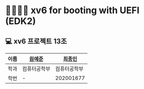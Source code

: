 # 👨‍👩‍👧‍👦 xv6 for booting with UEFI (EDK2)

## 💻 xv6 프로젝트 13조

|이름|[원예준](https://github.com/own1596)|[최종민](https://github.com/jongmine)|
|---|----------------------------------|-----------------------------------|
|학과|컴퓨터공학부|컴퓨터공학부|
|학번|-|202001677|
